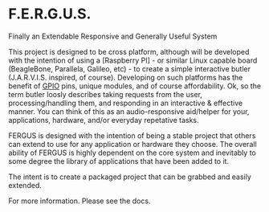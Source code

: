F.E.R.G.U.S.
======

Finally an Extendable Responsive and Generally Useful System

This project is designed to be cross platform, although will be developed with the intention of using a [Raspberry PI] - or similar Linux capable board (BeagleBone, Parallela, Galileo, etc) - to create a simple interactive butler (J.A.R.V.I.S. inspired, of course).  Developing on such platforms has the benefit of [GPIO](http://en.wikipedia.org/wiki/General-purpose_input/output) pins, unique modules, and of course affordability.  Ok, so the term butler loosly describes taking requests from the user, processing/handling them, and responding in an interactive & effective manner.  You can think of this as an audio-responsive aid/helper for your, applications, hardware, and/or everyday repetative tasks.

FERGUS is designed with the intention of being a stable project that others can extend to use for any application or hardware they choose. The overall ability of FERGUS is highly dependent on the core system and inevitably to some degree the library of applications that have been added to it.

The intent is to create a packaged project that can be grabbed and easily extended.

For more information. Please see the docs.
